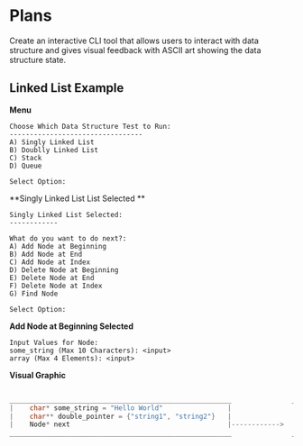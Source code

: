 # Plans

Create an interactive CLI tool that allows users to interact with data structure and gives visual feedback with ASCII art showing the data structure state.



## Linked List Example

**Menu**

```
Choose Which Data Structure Test to Run:
---------------------------------
A) Singly Linked List
B) Doublly Linked List
C) Stack
D) Queue

Select Option: 
```



**Singly Linked List List Selected **

```
Singly Linked List Selected:
------------

What do you want to do next?:
A) Add Node at Beginning
B) Add Node at End
C) Add Node at Index
D) Delete Node at Beginning
E) Delete Node at End
F) Delete Node at Index
G) Find Node

Select Option:
```



**Add Node at Beginning Selected**

```
Input Values for Node:
some_string (Max 10 Characters): <input>
array (Max 4 Elements): <input>
```



**Visual Graphic**

```c

_______________________________________________________               _______________________________ 
|    char* some_string = "Hello World"                |               |    char* some_string       |
|    char** double_pointer = {"string1", "string2"}   |               |    char** double_pointer    |
|    Node* next                                       |------------>  |    Node* next               |------------> NULL
_______________________________________________________               _______________________________

```

